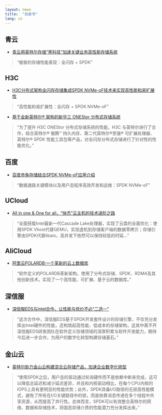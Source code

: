 ```yaml
---
layout: news
title:  "白皮书"
lang: cn
---
```


## 青云
* [青云用英特尔存储“黑科技”加速关键业务高性能存储系统](https://www.intel.cn/content/www/cn/zh/architecture-and-technology/qingyun-casestudy.html?from=singlemessage&isappinstalled=0)
> “极致的存储性能表现：全闪存 + SPDK”

## H3C
* [H3C分布式架构全闪存存储集成SPDK NVMe-oF技术来实现高性能和易扩展性](https://www.intel.cn/content/www/cn/zh/technology-provider/products-and-solutions/storage/nvme-storage.html)
> “高性能和易扩展性：全闪存 + SPDK NVMe-oF”

* [基于全新英特尔® 架构的新华三 ONEStor 分布式存储系统](https://www.intel.cn/content/www/cn/zh/architecture-and-technology/h3c-onestor-distributed-storag-system.html)
> “为了提升 H3C ONEStor 分布式存储系统的性能，H3C 与英特尔进行了合作，结合英特尔® 傲腾™ 持久内存、第二代英特尔®至强® 可扩展处理器、英特尔® SPDK 性能工具包等产品，对全闪存分布式存储进行了针对性的性能优化。”

## 百度
* [百度赤兔存储结合SPDK NVMe-oF应用介绍](https://ci.spdk.io/download/papers/Introduction_of_Baidu_Chitu_Storage_with_SPDK_NVMe-oF_CN.pdf)
> “数据通路关键模块以及用户态程序高效开发和运维：SPDK NVMe-oF”

## UCloud
* [All in one & One for all，“快杰”云主机的技术进阶之路](https://mp.weixin.qq.com/s?__biz=MzUwOTA1NDg4NQ==&mid=2247486423&idx=1&sn=0eeea9af452742e600296989135df2d9&chksm=f919511dce6ed80bd2b2506543f3c6817b05a8cc830481632ab70c1fd8c98378af0bee691ed4&mpshare=1&scene=1&srcid=&sharer_sharetime=1573555664316&sharer_shareid=bce63ba0449f498eb13c109c5eaef06d&pass_ticket=fLkzI%2B2BoXe5Mn2QLbJmd%2FGkh85uylN96CNFIMsJDlOfwhTiyYk9d%2BaYfyIMcSre#rd)
> “全面搭载Intel最新一代Cascade Lake处理器，实现了云盘的全面优化：使用SPDK Vhost代替QEMU，实现虚机到存储客户端的数据零拷贝；存储引擎由SPDK代替libaio，高并发下依然可以保持较低的时延...”

## AliCloud
* [阿里云POLARDB:一个革新的云上数据库](https://www.intel.com/content/dam/www/public/us/en/documents/solution-briefs/alibaba-polardb-solution-brief.pdf)
> “软件定义的POLARDB革新架构，使用了分布式存储、SPDK、RDMA及其他创新技术。实现了一个高性能、可扩展、基于云的数据库。”

## 深信服
* [深信服EDS与Intel合作，让性能与低价不必“二选一”](https://mp.weixin.qq.com/s?__biz=MzI3NDA4ODY4MA==&mid=2653337220&idx=1&sn=6b9b97739f8c3cd72a65ebaef531bac1&chksm=f0cb4103c7bcc815398e2905cfb29c0ecc5067805e9ff930a2aa6356411d9a3267c6ed86c302&mpshare=1&scene=1&srcid=0709TnWbQGyYMKjrKjKuKqDP&sharer_sharetime=1594299545037&sharer_shareid=bce63ba0449f498eb13c109c5eaef06d&exportkey=AzO8WIfAkDPV%2F3Jb7FH8hok%3D&pass_ticket=uQuJ1Meb%2BWlub1ZGYEXdpLrLxAvbfxFU%2FcnIZnB%2FUSEEHD3GrlvKUhxm%2FL5EZCv9&wx_header=0#rd)
> “这次合作中，深信服EDS基于SPDK开发套件设计的存储引擎，不仅充分发挥出Intel硬件的性能，还构筑起高性能、低成本的存储架构，这其中离不开深信服EDS研发团队在软件定义存储领域的深厚积累与软件开发能力，期待今后进一步合作，为用户的数字化转型构建存储基石。”

## 金山云
* [英特尔助力金山云构建混合云存储产品，加速企业数字化转型](https://ci.spdk.io/download/papers/Intel_Technology_Accelerates_Kingsoft_Cloud_For_Hybrid_Cloud_Storage_Products_CN.pdf)
> “使用SPDK之后，用户态的驱动通过轮询硬件而不是依赖中断来完成，这可以降低总延迟和减少延迟差异，并且和内核驱动相比，在每个CPU内核的IOPS上具有更明显的性能优势；此外，SPDK具备I/O路径的无锁高性能模式，避免了所有在I/O关键路径中的锁，而是依靠消息传递在多个线程中共享资源，从而提高了并行性。总体而言，SPDK可以有效整合英特尔的网络、数据和存储技术，将固态存储介质的性能潜力充分发挥出来。”
